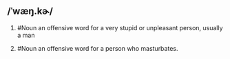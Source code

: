 ## /ˈwæŋ.kɚ/  
1. #Noun 
an offensive word for a very stupid or unpleasant person, usually a man

2. #Noun 
an offensive word for a person who masturbates.


